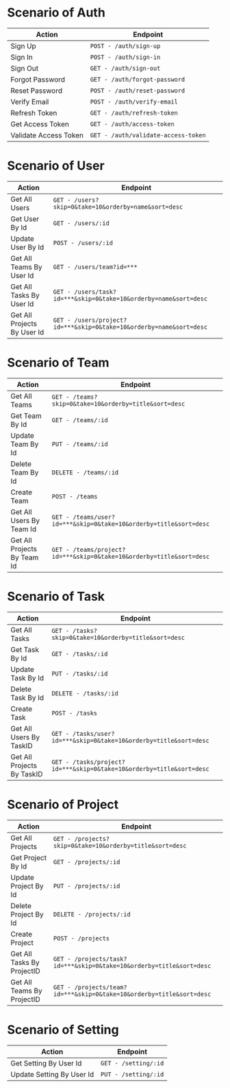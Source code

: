 # Scenario of Auth

| Action                | Endpoint                            |
| --------------------- | ----------------------------------- |
| Sign Up               | `POST - /auth/sign-up`              |
| Sign In               | `POST - /auth/sign-in`              |
| Sign Out              | `GET - /auth/sign-out`              |
| Forgot Password       | `GET - /auth/forgot-password`       |
| Reset Password        | `POST - /auth/reset-password`       |
| Verify Email          | `POST - /auth/verify-email`         |
| Refresh Token         | `GET - /auth/refresh-token`         |
| Get Access Token      | `GET - /auth/access-token`          |
| Validate Access Token | `GET - /auth/validate-access-token` |

# Scenario of User

| Action                      | Endpoint                                                            |
| --------------------------- | ------------------------------------------------------------------- |
| Get All Users               | `GET - /users?skip=0&take=10&orderby=name&sort=desc`                |
| Get User By Id              | `GET - /users/:id`                                                  |
| Update User By Id           | `POST - /users/:id`                                                 |
| Get All Teams By User Id    | `GET - /users/team?id=***`                                          |
| Get All Tasks By User Id    | `GET - /users/task?id=***&skip=0&take=10&orderby=name&sort=desc`    |
| Get All Projects By User Id | `GET - /users/project?id=***&skip=0&take=10&orderby=name&sort=desc` |

# Scenario of Team

| Action                      | Endpoint                                                             |
| --------------------------- | -------------------------------------------------------------------- |
| Get All Teams               | `GET - /teams?skip=0&take=10&orderby=title&sort=desc`                |
| Get Team By Id              | `GET - /teams/:id`                                                   |
| Update Team By Id           | `PUT - /teams/:id`                                                   |
| Delete Team By Id           | `DELETE - /teams/:id`                                                |
| Create Team                 | `POST - /teams`                                                      |
| Get All Users By Team Id    | `GET - /teams/user?id=***&skip=0&take=10&orderby=title&sort=desc`    |
| Get All Projects By Team Id | `GET - /teams/project?id=***&skip=0&take=10&orderby=title&sort=desc` |

# Scenario of Task

| Action                     | Endpoint                                                             |
| -------------------------- | -------------------------------------------------------------------- |
| Get All Tasks              | `GET - /tasks?skip=0&take=10&orderby=title&sort=desc`                |
| Get Task By Id             | `GET - /tasks/:id`                                                   |
| Update Task By Id          | `PUT - /tasks/:id`                                                   |
| Delete Task By Id          | `DELETE - /tasks/:id`                                                |
| Create Task                | `POST - /tasks`                                                      |
| Get All Users By TaskID    | `GET - /tasks/user?id=***&skip=0&take=10&orderby=title&sort=desc`    |
| Get All Projects By TaskID | `GET - /tasks/project?id=***&skip=0&take=10&orderby=title&sort=desc` |

# Scenario of Project

| Action                     | Endpoint                                                             |
| -------------------------- | -------------------------------------------------------------------- |
| Get All Projects           | `GET - /projects?skip=0&take=10&orderby=title&sort=desc`             |
| Get Project By Id          | `GET - /projects/:id`                                                |
| Update Project By Id       | `PUT - /projects/:id`                                                |
| Delete Project By Id       | `DELETE - /projects/:id`                                             |
| Create Project             | `POST - /projects`                                                   |
| Get All Tasks By ProjectID | `GET - /projects/task?id=***&skip=0&take=10&orderby=title&sort=desc` |
| Get All Teams By ProjectID | `GET - /projects/team?id=***&skip=0&take=10&orderby=title&sort=desc` |

# Scenario of Setting

| Action                    | Endpoint             |
| ------------------------- | -------------------- |
| Get Setting By User Id    | `GET - /setting/:id` |
| Update Setting By User Id | `PUT - /setting/:id` |
